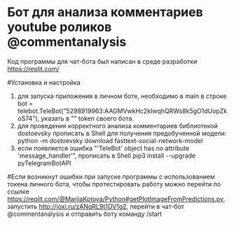 # Бот для анализа комментариев youtube роликов @commentanalysis
Код программы для чат-бота был написан в среде разработки https://replit.com/

#Установка и настройка
1) для запуска приложения в личном боте, необходимо в main в строке bot = telebot.TeleBot("5298919963:AAGMVwkHc2kIwqhQRWs8k5gO1dUopZkoS74"), указать в "" token своего бота. 
2) для проведения корректного анализа комментариев библиотекой dostoevsky прописать в Shell для получения предобученной модели: python -m dostoevsky download fasttext-social-network-model 
3) если появляется ошибка "'TeleBot' object has no attribute 'message_handler'", прописать в Shell pip3 install --upgrade pyTelegramBotAPI

#Если возникнут ошибки при запуске программы с использованием токена личного бота, чтобы протестировать работу можно перейти по ссылке https://replit.com/@MariiaKotova/Python#getPlotImageFromPredictions.py, запустить http://joxi.ru/zANqRL9t1OV1g2, перейти  в чат-бот @commentanalysis и отправить боту команду /start
